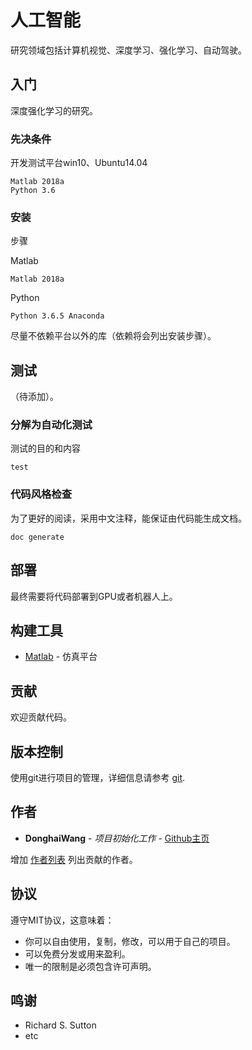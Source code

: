 # 人工智能

研究领域包括计算机视觉、深度学习、强化学习、自动驾驶。

## 入门

深度强化学习的研究。

### 先决条件

开发测试平台win10、Ubuntu14.04

```
Matlab 2018a
Python 3.6
```

### 安装

步骤

Matlab

```
Matlab 2018a
```

Python

```
Python 3.6.5 Anaconda
```

尽量不依赖平台以外的库（依赖将会列出安装步骤）。

## 测试

（待添加）。

### 分解为自动化测试

测试的目的和内容

```
test
```

### 代码风格检查

为了更好的阅读，采用中文注释，能保证由代码能生成文档。

```
doc generate
```

## 部署

最终需要将代码部署到GPU或者机器人上。

## 构建工具

* [Matlab](https://ww2.mathworks.cn/) - 仿真平台

## 贡献

欢迎贡献代码。

## 版本控制

使用git进行项目的管理，详细信息请参考 [git](http://www.runoob.com/git/git-basic-operations.html). 

## 作者

* **DonghaiWang** - *项目初始化工作* - [Github主页](https://github.com/donghaiwang)

增加 [作者列表](https://github.com/donghaiwang) 列出贡献的作者。

## 协议

遵守MIT协议，这意味着：
* 你可以自由使用，复制，修改，可以用于自己的项目。
* 可以免费分发或用来盈利。
* 唯一的限制是必须包含许可声明。

## 鸣谢

* Richard S. Sutton
* etc

